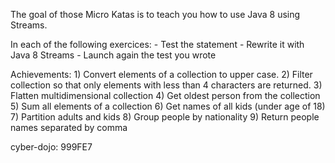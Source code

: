 The goal of those Micro Katas is to teach you how to use Java 8 using Streams.

In each of the following exercices:
    - Test the statement
    - Rewrite it with Java 8 Streams
    - Launch again the test you wrote

Achievements:
    1) Convert elements of a collection to upper case.
    2) Filter collection so that only elements with less than 4 characters are returned.
    3) Flatten multidimensional collection
    4) Get oldest person from the collection
    5) Sum all elements of a collection
    6) Get names of all kids (under age of 18)
    7) Partition adults and kids
    8) Group people by nationality
    9) Return people names separated by comma

cyber-dojo: 999FE7